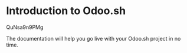 # Introduction to Odoo.sh

<div class="youtube" data-align="right" width="700" height="394">

QuNsa9n9PMg

</div>

The documentation will help you go live with your Odoo.sh project in no
time.
